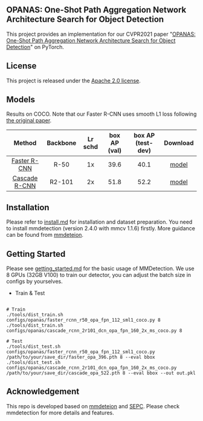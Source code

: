 ## OPANAS: One-Shot Path Aggregation Network Architecture Search for Object Detection

This project provides an implementation for our CVPR2021 paper "[OPANAS: One-Shot Path Aggregation Network Architecture Search for Object Detection](https://arxiv.org/abs/2103.04507)" on PyTorch.


## License

This project is released under the [Apache 2.0 license](LICENSE).



## Models
Results on COCO.
Note that our Faster R-CNN uses smooth L1 loss following [the original paper](https://arxiv.org/abs/1506.01497).

| Method | Backbone | Lr schd | box AP (val)| box AP (test-dev)| Download |
| :----: | :------: | :-----: | :---------: | :--------------: | :------: |
| [Faster R-CNN](configs/opanas/faster_rcnn_r50_opa_fpn_112_sml1_coco.py) | R-50 |  1x  | 39.6 | 40.1| [model](https://drive.google.com/file/d/13PN01e30fbVDW218iFVVMdL56dKK3Da5/view?usp=sharing)  |
| [Cascade R-CNN](configs/opanas/cascade_rcnn_2r101_dcn_opa_fpn_160_2x_ms_coco.py) | R2-101 |  2x  | 51.8| 52.2| [model](https://drive.google.com/file/d/1DAXTFxgujajVTUzh9fkUjHxo672YCnz0/view?usp=sharing)  |

## Installation
Please refer to [install.md](docs/install.md) for installation and dataset preparation.
You need to install mmdetection (version 2.4.0 with mmcv 1.1.6) firstly.  More guidance can be found from [mmdeteion](https://github.com/open-mmlab/mmdetection).


## Getting Started
Please see [getting_started.md](docs/getting_started.md) for the basic usage of MMDetection.
We use 8 GPUs (32GB V100) to train our detector, you can adjust the batch size in configs by yourselves.
* Train & Test
```shell

# Train
./tools/dist_train.sh configs/opanas/faster_rcnn_r50_opa_fpn_112_sml1_coco.py 8
./tools/dist_train.sh configs/opanas/cascade_rcnn_2r101_dcn_opa_fpn_160_2x_ms_coco.py 8

# Test
./tools/dist_test.sh configs/opanas/faster_rcnn_r50_opa_fpn_112_sml1_coco.py /path/to/your/save_dir/faster_opa_396.pth 8 --eval bbox
./tools/dist_test.sh configs/opanas/cascade_rcnn_2r101_dcn_opa_fpn_160_2x_ms_coco.py /path/to/your/save_dir/cascade_opa_522.pth 8 --eval bbox --out out.pkl
```
    


## Acknowledgement

This repo is developed based on [mmdeteion](https://github.com/open-mmlab/mmdetection) and [SEPC](https://github.com/jshilong/SEPC). Please check mmdetection for more details and features.


